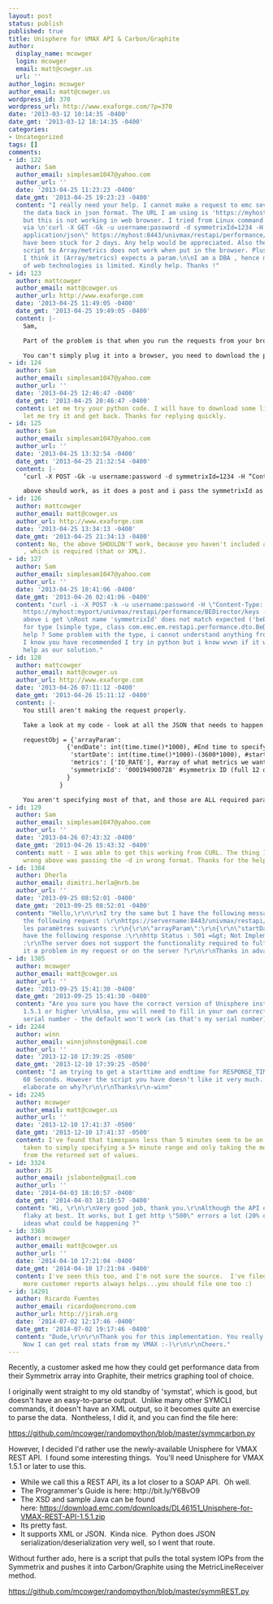 ```yaml
---
layout: post
status: publish
published: true
title: Unisphere for VMAX API & Carbon/Graphite
author:
  display_name: mcowger
  login: mcowger
  email: matt@cowger.us
  url: ''
author_login: mcowger
author_email: matt@cowger.us
wordpress_id: 370
wordpress_url: http://www.exaforge.com/?p=370
date: '2013-03-12 10:14:35 -0400'
date_gmt: '2013-03-12 18:14:35 -0400'
categories:
- Uncategorized
tags: []
comments:
- id: 122
  author: Sam
  author_email: simplesam1047@yahoo.com
  author_url: ''
  date: '2013-04-25 11:23:23 -0400'
  date_gmt: '2013-04-25 19:23:23 -0400'
  content: "I really need your help. I cannot make a request to emc sevrer to get
    the data back in json format. The URL I am using is 'https://myhost:8443/univmax/restapi/performance/BEDirector/keys?symmetrixId=1234'
    but this is not working in web browser. I tried from Linux command prompt also
    via \n'curl -X GET -Gk -u username:password -d symmetrixId=1234 -H \"Content-Type:
    application/json\" https://myhost:8443/univmax/restapi/performance/BEDirector/keys'\n\nI
    have been stuck for 2 days. Any help would be appreciated. Also the link in your
    script to Array/metrics does not work when put in the browser. Plus from schema
    I think it (Array/metrics) expects a param.\n\nI am a DBA , hence my knowledge
    of web technologies is limited. Kindly help. Thanks !"
- id: 123
  author: mattcowger
  author_email: matt@cowger.us
  author_url: http://www.exaforge.com
  date: '2013-04-25 11:49:05 -0400'
  date_gmt: '2013-04-25 19:49:05 -0400'
  content: |-
    Sam,

    Part of the problem is that when you run the requests from your browser or curl is that you are using a GET request, where the API requires a POST request with a bunch of parameters in the form of JSON or XML.

    You can't simply plug it into a browser, you need to download the python code and run it in an appropriate environment.
- id: 124
  author: Sam
  author_email: simplesam1047@yahoo.com
  author_url: ''
  date: '2013-04-25 12:46:47 -0400'
  date_gmt: '2013-04-25 20:46:47 -0400'
  content: Let me try your python code. I will have to download some libraries, but
    let me try it and get back. Thanks for replying quickly.
- id: 125
  author: Sam
  author_email: simplesam1047@yahoo.com
  author_url: ''
  date: '2013-04-25 13:32:54 -0400'
  date_gmt: '2013-04-25 21:32:54 -0400'
  content: |-
    ‘curl -X POST -Gk -u username:password -d symmetrixId=1234 -H “Content-Type: application/json” https://myhost:8443/univmax/restapi/performance/BEDirector/keys‘

    above should work, as it does a post and i pass the symmetrixId as a param. But it still fails. setting up python code would be little hard as i need to install libraries + we are more of perl users.
- id: 126
  author: mattcowger
  author_email: matt@cowger.us
  author_url: http://www.exaforge.com
  date: '2013-04-25 13:34:13 -0400'
  date_gmt: '2013-04-25 21:34:13 -0400'
  content: No, the above SHOULDN'T work, because you haven't included any JSON text
    , which is required (that or XML).
- id: 127
  author: Sam
  author_email: simplesam1047@yahoo.com
  author_url: ''
  date: '2013-04-25 18:41:06 -0400'
  date_gmt: '2013-04-26 02:41:06 -0400'
  content: "curl -i -X POST -k -u username:password -H \"Content-Type: application/json\"
    https://myhost:myport/univmax/restapi/performance/BEDirector/keys -d '{\"symmetrixId\":\"1234\"}'\n\nUsing
    above i get \nRoot name 'symmetrixId' does not match expected ('beDirectorKeyParam')
    for type [simple type, class com.emc.em.restapi.performance.dto.BeDirectorKeyParam]\n\nAny
    help ? Some problem with the type, i cannot understand anything from the schema.
    I know you have recommended I try in python but i know wvwn if it works that wont
    help as our solution."
- id: 128
  author: mattcowger
  author_email: matt@cowger.us
  author_url: http://www.exaforge.com
  date: '2013-04-26 07:11:12 -0400'
  date_gmt: '2013-04-26 15:11:12 -0400'
  content: |-
    You still aren't making the request properly.

    Take a look at my code - look at all the JSON that needs to happen:

    requestObj = {'arrayParam':
                {'endDate': int(time.time()*1000), #End time to specify is now.
                 'startDate': int(time.time()*1000)-(3600*1000), #start time is 60 minutes before that
                 'metrics': ['IO_RATE'], #array of what metrics we want
                 'symmetrixId': '000194900728' #symmetrix ID (full 12 digits)
                }
              }

    You aren't specifying most of that, and those are ALL required parameters.
- id: 129
  author: Sam
  author_email: simplesam1047@yahoo.com
  author_url: ''
  date: '2013-04-26 07:43:32 -0400'
  date_gmt: '2013-04-26 15:43:32 -0400'
  content: matt - I was able to get this working from CURL. The thing I was doing
    wrong above was passing the -d in wrong format. Thanks for the help.
- id: 1384
  author: Dherla
  author_email: dimitri.herla@nrb.be
  author_url: ''
  date: '2013-09-25 08:52:01 -0400'
  date_gmt: '2013-09-25 08:52:01 -0400'
  content: "Hello,\r\n\r\nI try the same but I have the following message.\r\nI execute
    the following request :\r\nhttps://servername:8443/univmax/restapi/performance/Array/metrics\r\nAvec
    les paramètres suivants :\r\n{\r\n\"arrayParam\":\r\n{\r\n\"startDate\":\"1379635200000\",\r\n\"endDate\":\"1379721600000\",\r\n\"symmetrixId\":\"000194900728\",\r\n\"metrics\":[\"IO_RATE\"]\r\n}\r\n}\r\nI
    have the following response :\r\nhttp Status : 501 =&gt; Not Implemented\r\nResponse
    :\r\nThe server does not support the functionality required to fulfill the request\r\n\r\nIs
    it a problem in my request or on the server ?\r\n\r\nThanks in advance"
- id: 1385
  author: mcowger
  author_email: matt@cowger.us
  author_url: ''
  date: '2013-09-25 15:41:30 -0400'
  date_gmt: '2013-09-25 15:41:30 -0400'
  content: "Are you sure you have the correct version of Unisphere installed?   Need
    1.5.1 or higher \n\nAlso, you will need to fill in your own correct Symmetrix
    serial number - the default won't work (as that's my serial number).  "
- id: 2244
  author: winn
  author_email: winnjohnston@gmail.com
  author_url: ''
  date: '2013-12-10 17:39:25 -0500'
  date_gmt: '2013-12-10 17:39:25 -0500'
  content: "I am trying to get a starttime and endtime for RESPONSE_TIME_READ of only
    60 Seconds. However the script you have doesn't like it very much. Can you please
    elaborate on why?\r\n\r\nThanks\r\n-winn"
- id: 2245
  author: mcowger
  author_email: matt@cowger.us
  author_url: ''
  date: '2013-12-10 17:41:37 -0500'
  date_gmt: '2013-12-10 17:41:37 -0500'
  content: I've found that timespans less than 5 minutes seem to be an issue.  I've
    taken to simply specifying a 5+ minute range and only taking the most entry entry
    from the returned set of values.
- id: 3324
  author: JS
  author_email: jslabonte@gmail.com
  author_url: ''
  date: '2014-04-03 18:10:57 -0400'
  date_gmt: '2014-04-03 18:10:57 -0400'
  content: "Hi, \r\n\r\nVery good job, thank you.\r\nAlthough the API or calls seem
    flaky at best. It works, but I get http \"500\" errors a lot (20% of times).\r\n\r\nAny
    ideas what could be happening ?"
- id: 3369
  author: mcowger
  author_email: matt@cowger.us
  author_url: ''
  date: '2014-04-10 17:21:04 -0400'
  date_gmt: '2014-04-10 17:21:04 -0400'
  content: I've seen this too, and I'm not sure the source.  I've filed a bug, but
    more customer reports always helps...you should file one too :)
- id: 14291
  author: Ricardo Fuentes
  author_email: ricardo@oncrono.com
  author_url: http://jirah.org
  date: '2014-07-02 12:17:46 -0400'
  date_gmt: '2014-07-02 19:17:46 -0400'
  content: "Dude,\r\n\r\nThank you for this implementation. You really help me out.
    Now I can get real stats from my VMAX :-)\r\n\r\nCheers."
---
```

<p>Recently, a customer asked me how they could get performance data from their Symmetrix array into Graphite, their metrics graphing tool of choice.</p>
<p>I originally went straight to my old standby of 'symstat', which is good, but doesn't have an easy-to-parse output.  Unlike many other SYMCLI commands, it doesn't have an XML output, so it becomes quite an exercise to parse the data.  Nontheless, I did it, and you can find the file here:</p>
<p><a href="https://github.com/mcowger/randompython/blob/master/symmcarbon.py">https://github.com/mcowger/randompython/blob/master/symmcarbon.py</a></p>
<p>However, I decided I'd rather use the newly-available Unisphere for VMAX REST API.  I found some interesting things.  You'll need Unisphere for VMAX 1.5.1 or later to use this.</p>
<ul>
<li><span style="line-height:16px;">While we call this a REST API, its a lot closer to a SOAP API.  Oh well.</span></li>
<li>The Programmer's Guide is here: http://bit.ly/Y6BvO9</li>
<li>The XSD and sample Java can be found here: <a href="https://download.emc.com/downloads/DL46151_Unisphere-for-VMAX-REST-API-1.5.1.zip">https://download.emc.com/downloads/DL46151_Unisphere-for-VMAX-REST-API-1.5.1.zip</a></li>
<li>Its pretty fast.</li>
<li>It supports XML or JSON.  Kinda nice.  Python does JSON serialization/deserialization very well, so I went that route.</li>
</ul>
<p>Without further ado, here is a script that pulls the total system IOPs from the Symmetrix and pushes it into Carbon/Graphite using the MetricLineReceiver method.</p>
<p><a href="https://github.com/mcowger/randompython/blob/master/symmREST.py">https://github.com/mcowger/randompython/blob/master/symmREST.py</a></p>
<p>&nbsp;</p>
